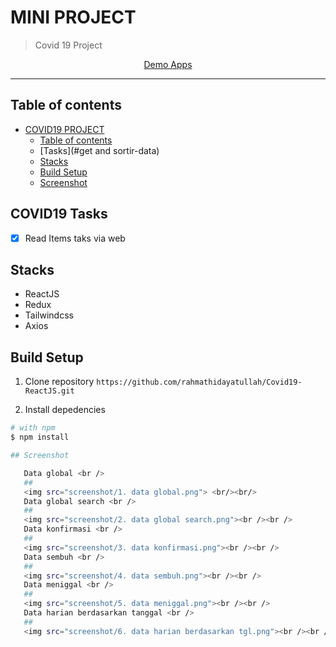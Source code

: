 # MINI PROJECT

> Covid 19 Project

<p align="center">
  <a href="https://covid19-react-js.vercel.app/">
    Demo Apps
  </a>
</p>

----

## Table of contents
- [COVID19 PROJECT](#-mini-project)
  - [Table of contents](#table-of-contents)
  - [Tasks](#get and sortir-data)
  - [Stacks](#stacks)
  - [Build Setup](#build-setup)
  - [Screenshot](#Screenshot)

## COVID19 Tasks
- [x] Read Items taks via web

## Stacks
- ReactJS
- Redux
- Tailwindcss
- Axios

## Build Setup
1. Clone repository
`https://github.com/rahmathidayatullah/Covid19-ReactJS.git`

2. Install depedencies
```bash
# with npm
$ npm install

## Screenshot

   Data global <br />
   ##
   <img src="screenshot/1. data global.png"> <br/><br/>
   Data global search <br />
   ##
   <img src="screenshot/2. data global search.png"><br /><br />
   Data konfirmasi <br />
   ##
   <img src="screenshot/3. data konfirmasi.png"><br /><br />
   Data sembuh <br />
   ##
   <img src="screenshot/4. data sembuh.png"><br /><br />
   Data meniggal <br />
   ##
   <img src="screenshot/5. data meniggal.png"><br /><br />
   Data harian berdasarkan tanggal <br />
   ##
   <img src="screenshot/6. data harian berdasarkan tgl.png"><br /><br />
   
